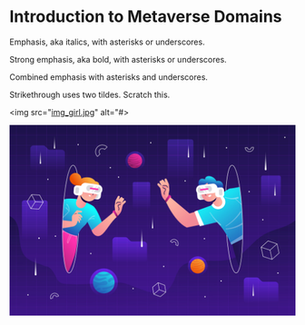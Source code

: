 # Introduction to Metaverse Domains

Emphasis, aka italics, with asterisks or underscores.

Strong emphasis, aka bold, with asterisks or underscores.

Combined emphasis with asterisks and underscores.

Strikethrough uses two tildes. Scratch this.

<img src="[img_girl.jpg](https://github.com/Avamichelle/Avamichelle.github.io/blob/main/6645724.jpg)" alt="#>

![alt text](https://github.com/Avamichelle/Avamichelle.github.io/blob/main/6645724.jpg "Logo Title Text 1")
